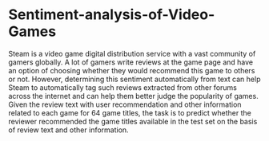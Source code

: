 # Sentiment-analysis-of-Video-Games
Steam is a video game digital distribution service with a vast community of gamers globally. A lot of gamers write reviews at the game page and have an option of choosing whether they would recommend this game to others or not. However, determining this sentiment automatically from text can help Steam to automatically tag such reviews extracted from other forums across the internet and can help them better judge the popularity of games.
Given the review text with user recommendation and other information related to each game for 64 game titles, the task is to predict whether the reviewer recommended the game titles available in the test set on the basis of review text and other information.
